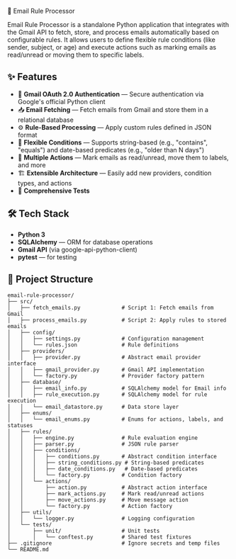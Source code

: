 📧 Email Rule Processor

Email Rule Processor is a standalone Python application that integrates with the Gmail API to fetch, store, and process emails automatically based on configurable rules.
It allows users to define flexible rule conditions (like sender, subject, or age) and execute actions such as marking emails as read/unread or moving them to specific labels.

## ✨ Features

- 🔐 **Gmail OAuth 2.0 Authentication** — Secure authentication via Google's official Python client
- 📥 **Email Fetching** — Fetch emails from Gmail and store them in a relational database
- ⚙️ **Rule-Based Processing** — Apply custom rules defined in JSON format
- 🧩 **Flexible Conditions** — Supports string-based (e.g., "contains", "equals") and date-based predicates (e.g., "older than N days")
- 📨 **Multiple Actions** — Mark emails as read/unread, move them to labels, and more
- 🏗️ **Extensible Architecture** — Easily add new providers, condition types, and actions
- 🧪 **Comprehensive Tests**

## 🛠️ Tech Stack

- **Python 3**
- **SQLAlchemy** — ORM for database operations
- **Gmail API** (via google-api-python-client)
- **pytest** — for testing

## 📁 Project Structure
```
email-rule-processor/
├── src/
│   ├── fetch_emails.py             # Script 1: Fetch emails from Gmail
│   ├── process_emails.py           # Script 2: Apply rules to stored emails
│   ├── config/
│   │   ├── settings.py             # Configuration management
│   │   └── rules.json              # Rule definitions
│   ├── providers/
│   │   ├── provider.py             # Abstract email provider interface
│   │   ├── gmail_provider.py       # Gmail API implementation
│   │   └── factory.py              # Provider factory pattern
│   ├── database/
│   │   ├── email_info.py           # SQLAlchemy model for Email info
│   │   ├── rule_execution.py       # SQLAlchemy model for rule execution
│   │   └── email_datastore.py      # Data store layer
│   ├── enums/
│   │   └── email_enums.py          # Enums for actions, labels, and statuses
│   ├── rules/
│   │   ├── engine.py               # Rule evaluation engine
│   │   ├── parser.py               # JSON rule parser
│   │   ├── conditions/
│   │   │   ├── conditions.py       # Abstract condition interface
│   │   │   ├── string_conditions.py # String-based predicates
│   │   │   ├── date_conditions.py   # Date-based predicates
│   │   │   └── factory.py          # Condition factory
│   │   └── actions/
│   │       ├── action.py           # Abstract action interface
│   │       ├── mark_actions.py     # Mark read/unread actions
│   │       ├── move_actions.py     # Move message action
│   │       └── factory.py          # Action factory
│   ├── utils/
│   │   └── logger.py               # Logging configuration
│   └── tests/
│       ├── unit/                   # Unit tests
│       │   └── conftest.py         # Shared test fixtures
├── .gitignore                      # Ignore secrets and temp files
└── README.md
```

   
 
  
  
  

